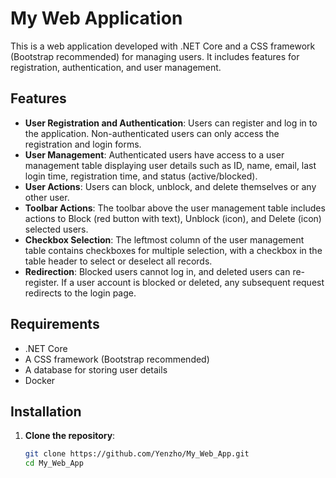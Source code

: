# My Web Application

This is a web application developed with .NET Core and a CSS framework (Bootstrap recommended) for managing users. It includes features for registration, authentication, and user management.

## Features

- **User Registration and Authentication**: Users can register and log in to the application. Non-authenticated users can only access the registration and login forms.
- **User Management**: Authenticated users have access to a user management table displaying user details such as ID, name, email, last login time, registration time, and status (active/blocked).
- **User Actions**: Users can block, unblock, and delete themselves or any other user.
- **Toolbar Actions**: The toolbar above the user management table includes actions to Block (red button with text), Unblock (icon), and Delete (icon) selected users.
- **Checkbox Selection**: The leftmost column of the user management table contains checkboxes for multiple selection, with a checkbox in the table header to select or deselect all records.
- **Redirection**: Blocked users cannot log in, and deleted users can re-register. If a user account is blocked or deleted, any subsequent request redirects to the login page.

## Requirements

- .NET Core
- A CSS framework (Bootstrap recommended)
- A database for storing user details
- Docker

## Installation

1. **Clone the repository**:
   ```bash
   git clone https://github.com/Yenzho/My_Web_App.git
   cd My_Web_App

